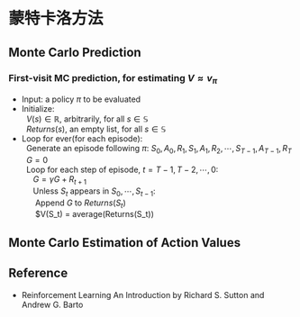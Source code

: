 # 蒙特卡洛方法

## Monte Carlo Prediction

### First-visit MC prediction, for estimating $V \approx v_{\pi}$
* Input: a policy $\pi$ to be evaluated
* Initialize:  
&nbsp;&nbsp;$V(s) \in \mathbb{R}$, arbitrarily, for all $s \in \mathbb{S}$  
&nbsp;&nbsp;$Returns(s)$, an empty list, for all $s \in \mathbb{S}$
* Loop for ever(for each episode):  
&nbsp;&nbsp;Generate an episode following $\pi$: $S_0, A_0, R_1, S_1, A_1, R_2, \cdots, S_{T-1}, A_{T-1}, R_T$  
&nbsp;&nbsp;$G = 0$  
&nbsp;&nbsp;Loop for each step of episode, $t=T-1, T-2, \cdots, 0$:  
&nbsp;&nbsp;&nbsp;&nbsp; $G=\gamma G + R_{t+1}$  
&nbsp;&nbsp;&nbsp;&nbsp; Unless $S_t$ appears in $S_0, \cdots, S_{t-1}$:  
&nbsp;&nbsp;&nbsp;&nbsp;&nbsp;&nbsp;Append $G$ to $Returns(S_t)$  
&nbsp;&nbsp;&nbsp;&nbsp;&nbsp;&nbsp;$V(S_t) = average(Returns(S_t))

## Monte Carlo Estimation of Action Values

## Reference
* Reinforcement Learning An Introduction by Richard S. Sutton and Andrew G. Barto
